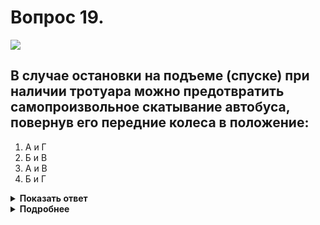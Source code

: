 # Вопрос 19.

![](https://s.drom.ru/i24228/pdd/tickets/2016/1543885446.jpg)

## В случае остановки на подъеме (спуске) при наличии тротуара можно предотвратить самопроизвольное скатывание автобуса, повернув его передние колеса в положение:

1. А и Г
2. Б и В
3. А и В
4. Б и Г

<details>
<summary><b>Показать ответ</b></summary>
Правильный ответ: 3
</details>
<details>
<summary><b>Подробнее</b></summary>
Для исключения непреднамеренного скатывания автобуса выверните колёса так, чтобы возник упор в бордюрный камень тротуара. Это препятствует дальнейшему передвижению автобуса («А» и «В»). И, наоборот, при отсутствии упора может произойти самопроизвольное скатывание автобуса на проезжую часть («Б» и «Г»). Эта мера является дополнительной к обязательным мерам, т.е. использованию стояночного тормоза и включению желательно более низкой передачи или заднего хода.
(Пункт 12.8 ПДД. «Комментарий ПДД РФ», издательство «За рулём»)
</details>